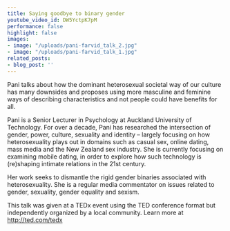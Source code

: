 ```yaml
---
title: Saying goodbye to binary gender
youtube_video_id: DW5YctpK7pM
performance: false
highlight: false
images:
- image: "/uploads/pani-farvid_talk_2.jpg"
- image: "/uploads/pani-farvid_talk_1.jpg"
related_posts:
- blog_post: ''
---
```


Pani talks about how the dominant heterosexual societal way of our culture has many downsides and proposes using more masculine and feminine ways of describing characteristics and not people could have benefits for all.

Pani is a Senior Lecturer in Psychology at Auckland University of Technology. For over a decade, Pani has researched the intersection of gender, power, culture, sexuality and identity – largely focusing on how heterosexuality plays out in domains such as casual sex, online dating, mass media and the New Zealand sex industry. She is currently focusing on examining mobile dating, in order to explore how such technology is (re)shaping intimate relations in the 21st century.

Her work seeks to dismantle the rigid gender binaries associated with heterosexuality. She is a regular media commentator on issues related to gender, sexuality, gender equality and sexism.

This talk was given at a TEDx event using the TED conference format but independently organized by a local community. Learn more at http://ted.com/tedx
